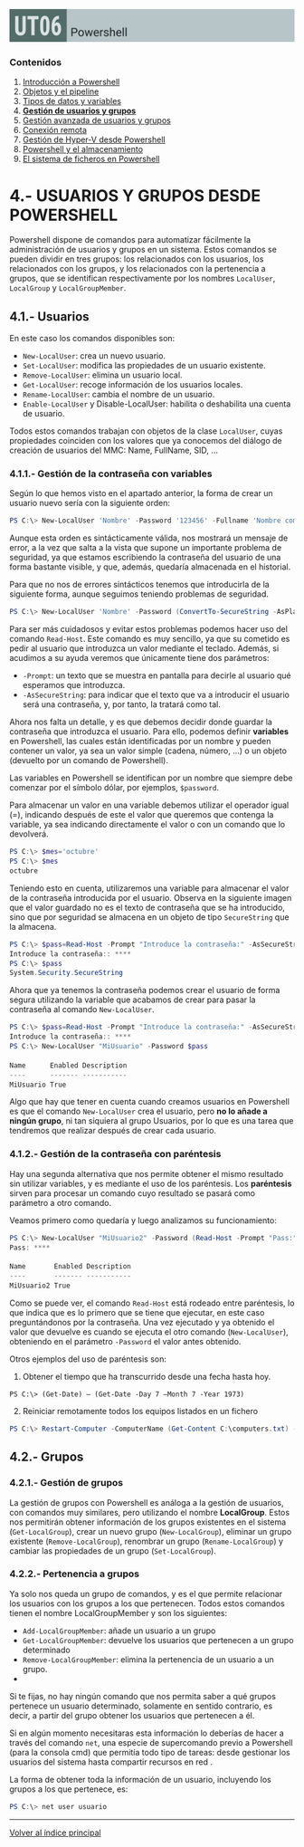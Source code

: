 ![Carátula UT06](imgs/caratula_ut06.png)


### Contenidos

1. [Introducción a Powershell](01_introducción.md)
2. [Objetos y el pipeline](02_pipelines.md)
3. [Tipos de datos y variables](03_tipos_datos_y_variables.md)
4. [**Gestión de usuarios y grupos**](04_usuarios.md)
5. [Gestión avanzada de usuarios y grupos](05_usuarios_avanzado.md)
6. [Conexión remota](06_conexion_remota.md)
7. [Gestión de Hyper-V desde Powershell](07_hyperv.md)
8. [Powershell y el almacenamiento](08_almacenamiento.md)
9. [El sistema de ficheros en Powershell](09_sistema_ficheros.md)


# 4.- USUARIOS Y GRUPOS DESDE POWERSHELL

Powershell dispone de comandos para automatizar fácilmente la administración de usuarios y grupos en un sistema. Estos comandos se pueden dividir en tres grupos: los relacionados con los usuarios, los relacionados con los grupos, y los relacionados con la pertenencia a grupos, que se identifican respectivamente por los nombres `LocalUser`, `LocalGroup` y `LocalGroupMember`.

## 4.1.- Usuarios

En este caso los comandos disponibles son:

- `New-LocalUser`: crea un nuevo usuario.
- `Set-LocalUser`: modifica las propiedades de un usuario existente.
- `Remove-LocalUser`: elimina un usuario local.
- `Get-LocalUser`: recoge información de los usuarios locales.
- `Rename-LocalUser`: cambia el nombre de un usuario.
- `Enable-LocalUser` y Disable-LocalUser: habilita o deshabilita una cuenta de usuario.

Todos estos comandos trabajan con objetos de la clase `LocalUser`, cuyas propiedades coinciden con los valores que ya conocemos del diálogo de creación de usuarios del MMC: Name, FullName, SID, …


### 4.1.1.- Gestión de la contraseña con variables

Según lo que hemos visto en el apartado anterior, la forma de crear un usuario nuevo sería con la siguiente orden:

```powershell
PS C:\> New-LocalUser 'Nombre' -Password '123456' -Fullname 'Nombre completo' -Description 'Descripción'
```

Aunque esta orden es sintácticamente válida, nos mostrará un mensaje de error, a la vez que salta a la vista que supone un importante problema de seguridad, ya que estamos escribiendo la contraseña del usuario de una forma bastante visible, y que, además, quedaría almacenada en el historial.

Para que no nos de errores sintácticos tenemos que introducirla de la siguiente forma, aunque seguimos teniendo problemas de seguridad.

```powershell
PS C:\> New-LocalUser 'Nombre' -Password (ConvertTo-SecureString -AsPlainText -String 'paso' -force) -Fullname 'Nombre completo' -Description 'Descripción'
```

Para ser más cuidadosos y evitar estos problemas podemos hacer uso del comando `Read-Host`. Este comando es muy sencillo, ya que su cometido es pedir al usuario que introduzca un valor mediante el teclado. Además, si acudimos a su ayuda veremos que únicamente tiene dos parámetros:

- `-Prompt`: un texto que se muestra en pantalla para decirle al usuario qué esperamos que introduzca.
- `-AsSecureString`: para indicar que el texto que va a introducir el usuario será una contraseña, y, por tanto, la tratará como tal.
  
Ahora nos falta un detalle, y es que debemos decidir donde guardar la contraseña que introduzca el usuario. Para ello, podemos definir **variables** en Powershell, las cuales están identificadas por un nombre y pueden contener un valor, ya sea un valor simple (cadena, número, …) o un objeto (devuelto por un comando de Powershell).

Las variables en Powershell se identifican por un nombre que siempre debe comenzar por el símbolo dólar, por ejemplos, `$password`.

Para almacenar un valor en una variable debemos utilizar el operador igual (=), indicando después de este el valor que queremos que contenga la variable, ya sea indicando directamente el valor o con un comando que lo devolverá. 

```powershell
PS C:\> $mes='octubre'
PS C:\> $mes
octubre
```
 
Teniendo esto en cuenta, utilizaremos una variable para almacenar el valor de la contraseña introducida por el usuario. Observa en la siguiente imagen que el valor guardado no es el texto de contraseña que se ha introducido, sino que por seguridad se almacena en un objeto de tipo `SecureString` que la almacena.

```powershell
PS C:\> $pass=Read-Host -Prompt "Introduce la contraseña:" -AsSecureString
Introduce la contraseña:: ****
PS C:\> $pass
System.Security.SecureString
```
 
Ahora que ya tenemos la contraseña podemos crear el usuario de forma segura utilizando la variable que acabamos de crear para pasar la contraseña al comando `New-LocalUser`.

```powershell
PS C:\> $pass=Read-Host -Prompt "Introduce la contraseña:" -AsSecureString
Introduce la contraseña:: ****
PS C:\> New-LocalUser "MiUsuario" -Password $pass

Name      Enabled Description
----      ------- -----------
MiUsuario True
```
 
Algo que hay que tener en cuenta cuando creamos usuarios en Powershell es que el comando `New-LocalUser` crea el usuario, pero **no lo añade a ningún grupo**, ni tan siquiera al grupo Usuarios, por lo que es una tarea que tendremos que realizar después de crear cada usuario.


### 4.1.2.- Gestión de la contraseña con paréntesis

Hay una segunda alternativa que nos permite obtener el mismo resultado sin utilizar variables, y es mediante el uso de los paréntesis. Los **paréntesis** sirven para procesar un comando cuyo resultado se pasará como parámetro a otro comando.

Veamos primero como quedaría y luego analizamos su funcionamiento:

```powershell
PS C:\> New-LocalUser "MiUsuario2" -Password (Read-Host -Prompt "Pass:" -AsSecureString)
Pass: ****

Name       Enabled Description
----       ------- -----------
MiUsuario2 True

```

Como se puede ver, el comando `Read-Host` está rodeado entre paréntesis, lo que indica que es lo primero que se tiene que ejecutar, en este caso preguntándonos por la contraseña. Una vez ejecutado y ya obtenido el valor que devuelve es cuando se ejecuta el otro comando (`New-LocalUser`), obteniendo en el parámetro `-Password` el valor antes obtenido.

Otros ejemplos del uso de paréntesis son:

1.	Obtener el tiempo que ha transcurrido desde una fecha hasta hoy.

```powersell
PS C:\> (Get-Date) – (Get-Date -Day 7 –Month 7 -Year 1973)
```

2.	Reiniciar remotamente todos los equipos listados en un fichero

```powershell
PS C:\> Restart-Computer -ComputerName (Get-Content C:\computers.txt) -Force
```


## 4.2.- Grupos

### 4.2.1.- Gestión de grupos

La gestión de grupos con Powershell es análoga a la gestión de usuarios, con comandos muy similares, pero utilizando el nombre **LocalGroup**. Estos nos permitirán obtener información de los grupos existentes en el sistema (`Get-LocalGroup`), crear un nuevo grupo (`New-LocalGroup`), eliminar un grupo existente (`Remove-LocalGroup`), renombrar un grupo (`Rename-LocalGroup`) y cambiar las propiedades de un grupo (`Set-LocalGroup`).

### 4.2.2.- Pertenencia a grupos

Ya solo nos queda un grupo de comandos, y es el que permite relacionar los usuarios con los grupos a los que pertenecen. Todos estos comandos tienen el nombre LocalGroupMember y son los siguientes:

- `Add-LocalGroupMember`: añade un usuario a un grupo
- `Get-LocalGroupMember`: devuelve los usuarios que pertenecen a un grupo determinado
- `Remove-LocalGroupMember`: elimina la pertenencia de un usuario a un grupo.
- 
Si te fijas, no hay ningún comando que nos permita saber a qué grupos pertenece un usuario determinado, solamente en sentido contrario, es decir, a partir del grupo obtener los usuarios que pertenecen a él.

Si en algún momento necesitaras esta información lo deberías de hacer a través del comando `net`, una especie de supercomando previo a Powershell (para la consola cmd) que permitía todo tipo de tareas: desde gestionar los usuarios del sistema hasta compartir recursos en red .

La forma de obtener toda la información de un usuario, incluyendo los grupos a los que pertenece, es:

```powershell
PS C:\> net user usuario
```


***
[Volver al índice principal](index_UT06.md)
